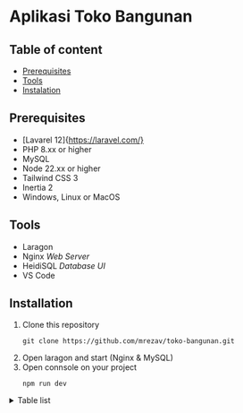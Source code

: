 # Aplikasi Toko Bangunan

## Table of content
- [Prerequisites](#prerequisites)
- [Tools](#tools)
- [Instalation](#installation)
## Prerequisites
- [Lavarel 12]{https://laravel.com/}
- PHP 8.xx or higher
- MySQL
- Node 22.xx or higher
- Tailwind CSS 3
- Inertia 2
- Windows, Linux or MacOS
## Tools
- Laragon
- Nginx _Web Server_
- HeidiSQL _Database UI_
- VS Code
## Installation
1. Clone this repository
   ```
   git clone https://github.com/mrezav/toko-bangunan.git
   ```
2. Open laragon and start (Nginx & MySQL)
3. Open connsole on your project
   ```
   npm run dev
   ```

<details>
<summary>Table list</summary>

| No | Name                 |
|---:|----------------------|
|   1| Category             |
|   2| Product              |
|   3| User                 |
|   4| Trancaction          |
|   5| Trancaction Detail   |
|   6| Trancaction Payment  |
|   7| Trancaction Buyer    |

</details>
